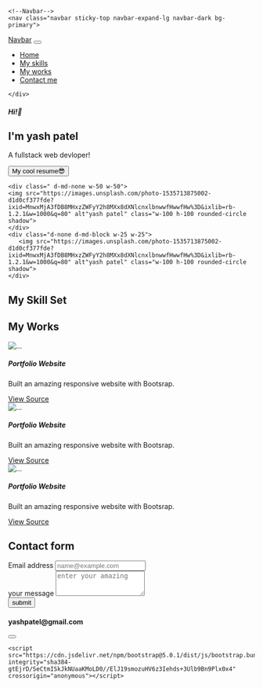 <!DOCTYPE html>
<html>
  <head>
    <meta charset="utf-8">
    <title>ShapeAI</title>
    <link href="https://cdn.jsdelivr.net/npm/bootstrap@5.0.1/dist/css/bootstrap.min.css" rel="stylesheet" integrity="sha384-+0n0xVW2eSR5OomGNYDnhzAbDsOXxcvSN1TPprVMTNDbiYZCxYbOOl7+AMvyTG2x" crossorigin="anonymous">
  </head>
  <body>

    <!--Navbar-->
    <nav class="navbar sticky-top navbar-expand-lg navbar-dark bg-primary">
  <div class="container-fluid">
    <a class="navbar-brand" href="#">Navbar</a>
    <button class="navbar-toggler" type="button" data-bs-toggle="collapse" data-bs-target="#navbarSupportedContent" aria-controls="navbarSupportedContent" aria-expanded="false" aria-label="Toggle navigation">
      <span class="navbar-toggler-icon"></span>
    </button>
    <div class="collapse navbar-collapse" id="navbarSupportedContent">
      <ul class="navbar-nav me-auto mb-2 mb-lg-0">
        <li class="nav-item">
          <a class="nav-link active" aria-current="page" href="#hero">Home</a>
        </li>
        <li class="nav-item">
          <a class="nav-link active" aria-current="page" href="#skills">My skills</a>
        </li>
        <li class="nav-item">
          <a class="nav-link active" aria-current="page" href="#works">My works</a>
        </li>
        <li class="nav-item">
          <a class="nav-link active" aria-current="page" href="#">Contact me</a>
        </li> 
      </ul>
     
    </div>
  </div>
</nav>

  <main class="container mt-3">
    <section id="hero" class="d-flex justify-content-sm-center justify-content-md-evenly align-items-center  flex-column-reverse gap-3 flex-md-row">
    <!--Hero-->
    <div class="d-flex justify-content-sm-center align-items-center flex-column justify-content-md-start align-items-md-start">
      <h5>Hi!👋</h5>
      <h1>I'm yash patel</h1>
      <p>A fullstack web devloper!</p>
      <button class="btn btn-primary bt-sm">My cool resume😎</button>
    </div>

    <div class=" d-md-none w-50 w-50">
    <img src="https://images.unsplash.com/photo-1535713875002-d1d0cf377fde?ixid=MnwxMjA3fDB8MHxzZWFyY2h8MXx8dXNlcnxlbnwwfHwwfHw%3D&ixlib=rb-1.2.1&w=1000&q=80" alt"yash patel" class="w-100 h-100 rounded-circle shadow">
    </div>
    <div class="d-none d-md-block w-25 w-25">
       <img src="https://images.unsplash.com/photo-1535713875002-d1d0cf377fde?ixid=MnwxMjA3fDB8MHxzZWFyY2h8MXx8dXNlcnxlbnwwfHwwfHw%3D&ixlib=rb-1.2.1&w=1000&q=80" alt"yash patel" class="w-100 h-100 rounded-circle shadow">
    </div>
   </section>
    <section id="skills" class="mt-5 p-4">
    <!--My skills-->
    <h1 class="text-primary text-center">My Skill Set</h1>
    <div class="mt-4 d-md-none d-flex justify-content-evenly">
     <i class="fab fa-html5 fa-3x" style="color:#f4470b;"></i>
     <i class="fab fa-css3-alt fa-3x text-primary"></i>
     <i class="fab fa-bootstrap fa-3x" style="color:#730fef"></i>
    </div>
     <div class="mt-4 d-none d-md-flex justify-content-evenly">
     <i class="fab fa-html5 fa-7x" style="color:#f4470b;"></i>
     <i class="fab fa-css3-alt fa-7x text-primary"></i>
     <i class="fab fa-bootstrap fa-7x" style="color:#730fef"></i>
    </div>
   </section>
   <section  id="works"class="mt-4 p-4">
    <!--My works-->
    <h1 class="text-primary text-center">My Works</h1>
    <div class="row">
    <div class="card  mb-2">
    <img src="https://images.unsplash.com/photo-1488590528505-98d2b5aba04b?ixid=MnwxMjA3fDB8MHxwaG90by1wYWdlfHx8fGVufDB8fHx8&ixlib=rb-1.2.1&auto=format&fit=crop&w=1950&q=80" class="card-img-top" alt="...">
    <div class="card-body">
      <h5 class="card-title">Portfolio Website</h5>
      <p class="card-text">Built an amazing responsive website with Bootsrap.</p>
      <a href="#" class="btn btn-dark">View Source <i class="fab fa-github"></i></a>
    </div>
    </div>
    <div class="card mb-2">
    <img src="https://images.unsplash.com/photo-1488590528505-98d2b5aba04b?ixid=MnwxMjA3fDB8MHxwaG90by1wYWdlfHx8fGVufDB8fHx8&ixlib=rb-1.2.1&auto=format&fit=crop&w=1950&q=80" class="card-img-top" alt="...">
    <div class="card-body">
      <h5 class="card-title">Portfolio Website</h5>
      <p class="card-text">Built an amazing responsive website with Bootsrap.</p>
      <a href="#" class="btn btn-dark">View Source<i class="fab fa-github"> </i></a>
    </div>
    <div class="card mb-2">
    <img src="https://images.unsplash.com/photo-1488590528505-98d2b5aba04b?ixid=MnwxMjA3fDB8MHxwaG90by1wYWdlfHx8fGVufDB8fHx8&ixlib=rb-1.2.1&auto=format&fit=crop&w=1950&q=80" class="card-img-top" alt="...">
    <div class="card-body">
      <h5 class="card-title">Portfolio Website</h5>
      <p class="card-text">Built an amazing responsive website with Bootsrap.</p>
      <a href="#" class="btn btn-dark">View Source <i class="fab fa-github"></i></a>
    </div>
    </div>
    
   </section>
   <section class="mt-4 py-4">
    <!--contact Me-->
      <h1 class="text-primary text-center">Contact form</h1>
   <div class="row">
     <div class="col-sm col-md-8">
    <form>
      <div class="mb-3">
  <label for="exampleFormControlInput1" class="form-label">Email address</label>
  <input type="email" required class="form-control" id="exampleFormControlInput1" placeholder="name@example.com">
</div>
<div class="mb-3">
  <label for="exampleFormControlTextarea1" class="form-label">your message</label>
  <textarea class="form-control" id="exampleFormControlTextarea1" required placeholder="enter your amazing" rows="3"></textarea>
</div>
  <button type="submit" class="btn btn-primary"> 
    submit
  </button>
    </form>
    </div>
    <div class"col-sm col-md-4">
    <div class="mt-3">
      <h4><i class="fas fa-at text-primary"></i>yashpatel@gmail.com </h4>
      <button type="button" class="btn btn-link">
        <a href="https://github.com/pavankpdev/"><i class="fab fa-github"> </i></a>
      </button>
    </div>
    </div>  
   </section>



    <script src="https://cdn.jsdelivr.net/npm/bootstrap@5.0.1/dist/js/bootstrap.bundle.min.js" integrity="sha384-gtEjrD/SeCtmISkJkNUaaKMoLD0//ElJ19smozuHV6z3Iehds+3Ulb9Bn9Plx0x4" crossorigin="anonymous"></script>
  </body>
</html>
